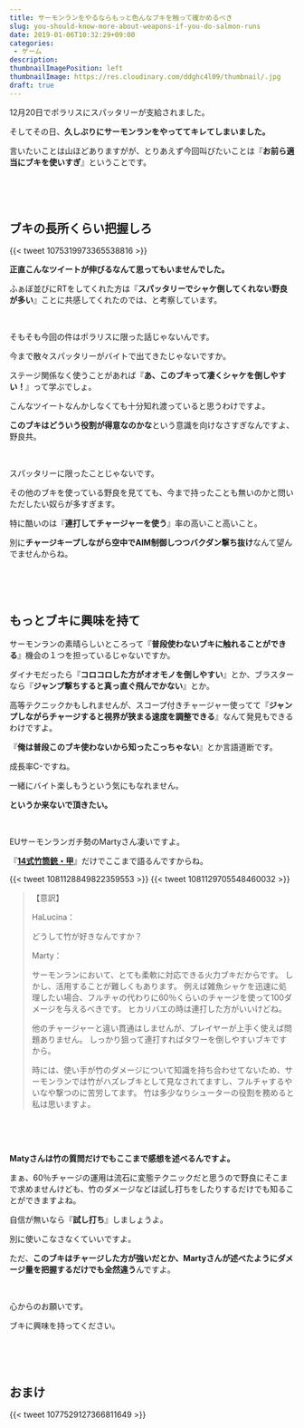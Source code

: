 ```yaml
---
title: サーモンランをやるならもっと色んなブキを触って確かめるべき
slug: you-should-know-more-about-weapons-if-you-do-salmon-runs
date: 2019-01-06T10:32:29+09:00
categories: 
 - ゲーム
description: 
thumbnailImagePosition: left
thumbnailImage: https://res.cloudinary.com/ddghc4l09/thumbnail/.jpg
draft: true
---
```


<!--more-->

12月20日でポラリスにスパッタリーが支給されました。

そしてその日、<strong>久しぶりにサーモンランをやっててキレてしまいました。</strong>

言いたいことは山ほどありますがが、とりあえず今回叫びたいことは『<strong>お前ら適当にブキを使いすぎ</strong>』ということです。

&nbsp;

&nbsp;
<h2>ブキの長所くらい把握しろ</h2>
{{< tweet 1075319973365538816 >}}
&nbsp;

<strong>正直こんなツイートが伸びるなんて思ってもいませんでした。</strong>

ふぁぼ並びにRTをしてくれた方は『<strong>スパッタリーでシャケ倒してくれない野良が多い</strong>』ことに共感してくれたのでは、と考察しています。

&nbsp;

そもそも今回の件はポラリスに限った話じゃないんです。

今まで散々スパッタリーがバイトで出てきたじゃないですか。

ステージ関係なく使うことがあれば『<strong>あ、このブキって凄くシャケを倒しやすい！</strong>』って学ぶでしょ。

こんなツイートなんかしなくても十分知れ渡っていると思うわけですよ。

<strong>このブキはどういう役割が得意なのかな</strong>という意識を向けなさすぎなんですよ、野良共。

&nbsp;

スパッタリーに限ったことじゃないです。

その他のブキを使っている野良を見てても、今まで持ったことも無いのかと問いただしたい奴らが多すぎます。

特に酷いのは『<strong>連打してチャージャーを使う</strong>』率の高いこと高いこと。

別に<strong>チャージキープしながら空中でAIM制御しつつバクダン撃ち抜け</strong>なんて望んでませんからね。

&nbsp;

&nbsp;
<h2>もっとブキに興味を持て</h2>
サーモンランの素晴らしいところって『<strong>普段使わないブキに触れることができる</strong>』機会の１つを担っているじゃないですか。

ダイナモだったら『<strong>コロコロした方がオオモノを倒しやすい</strong>』とか、ブラスターなら『<strong>ジャンプ撃ちすると真っ直ぐ飛んでかない</strong>』とか。

高等テクニックかもしれませんが、スコープ付きチャージャー使ってて『<strong>ジャンプしながらチャージすると視界が狭まる速度を調整できる</strong>』なんて発見もできるわけですよ。

『<strong>俺は普段このブキ使わないから知ったこっちゃない</strong>』とか言語道断です。

成長率C-ですね。

一緒にバイト楽しもうという気にもなれません。

<strong>というか来ないで頂きたい。</strong>

&nbsp;

EUサーモンランガチ勢のMartyさん凄いですよ。
<p id="header" class="title">『<a href="https://wikiwiki.jp/splatoon2mix/%E3%83%96%E3%82%AD/14%E5%BC%8F%E7%AB%B9%E7%AD%92%E9%8A%83%E3%83%BB%E7%94%B2"><strong>14式竹筒銃・甲</strong></a>』だけでここまで語るんですからね。</p>
{{< tweet 1081128849822359553 >}}
{{< tweet 1081129705548460032 >}}<blockquote>【意訳】

HaLucina：

どうして竹が好きなんですか？

Marty：

サーモンランにおいて、とても柔軟に対応できる火力ブキだからです。
しかし、活用することが難しくもあります。
例えば雑魚シャケを迅速に処理したい場合、フルチャの代わりに60％くらいのチャージを使って100ダメージを与えるべきです。
ヒカリバエの時は連打した方がいいけどね。

他のチャージャーと違い貫通はしませんが、プレイヤーが上手く使えば問題ありません。
しっかり狙って連打すればタワーを倒しやすいブキですから。

時には、使い手が竹のダメージについて知識を持ち合わせてないため、サーモンランでは竹がハズレブキとして見なされてますし、フルチャするやいなや撃つのに苦労してます。
竹は多少なりシューターの役割を務めると私は思いますよ。</blockquote>
&nbsp;

&nbsp;

<strong>Matyさんは竹の質問だけでもここまで感想を述べるんですよ。</strong>

まぁ、60％チャージの運用は流石に変態テクニックだと思うので野良にそこまで求めませんけども、竹のダメージなどは試し打ちをしたりするだけでも知ることができますよね。

自信が無いなら『<strong>試し打ち</strong>』しましょうよ。

別に使いこなさなくていいですよ。

ただ、<strong>このブキはチャージした方が強いだとか、Martyさんが述べたようにダメージ量を把握するだけでも全然違う</strong>んですよ。

&nbsp;

心からのお願いです。

ブキに興味を持ってください。

&nbsp;

&nbsp;
<h2>おまけ</h2>
{{< tweet 1077529127366811649 >}}